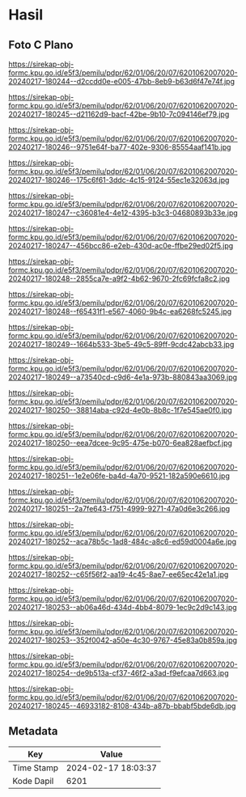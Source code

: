# Hasil

## Foto C Plano

https://sirekap-obj-formc.kpu.go.id/e5f3/pemilu/pdpr/62/01/06/20/07/6201062007020-20240217-180244--d2ccdd0e-e005-47bb-8eb9-b63d6f47e74f.jpg

https://sirekap-obj-formc.kpu.go.id/e5f3/pemilu/pdpr/62/01/06/20/07/6201062007020-20240217-180245--d21162d9-bacf-42be-9b10-7c094146ef79.jpg

https://sirekap-obj-formc.kpu.go.id/e5f3/pemilu/pdpr/62/01/06/20/07/6201062007020-20240217-180246--9751e64f-ba77-402e-9306-85554aaf141b.jpg

https://sirekap-obj-formc.kpu.go.id/e5f3/pemilu/pdpr/62/01/06/20/07/6201062007020-20240217-180246--175c6f61-3ddc-4c15-9124-55ec1e32063d.jpg

https://sirekap-obj-formc.kpu.go.id/e5f3/pemilu/pdpr/62/01/06/20/07/6201062007020-20240217-180247--c36081e4-4e12-4395-b3c3-04680893b33e.jpg

https://sirekap-obj-formc.kpu.go.id/e5f3/pemilu/pdpr/62/01/06/20/07/6201062007020-20240217-180247--456bcc86-e2eb-430d-ac0e-ffbe29ed02f5.jpg

https://sirekap-obj-formc.kpu.go.id/e5f3/pemilu/pdpr/62/01/06/20/07/6201062007020-20240217-180248--2855ca7e-a9f2-4b62-9670-2fc69fcfa8c2.jpg

https://sirekap-obj-formc.kpu.go.id/e5f3/pemilu/pdpr/62/01/06/20/07/6201062007020-20240217-180248--f65431f1-e567-4060-9b4c-ea6268fc5245.jpg

https://sirekap-obj-formc.kpu.go.id/e5f3/pemilu/pdpr/62/01/06/20/07/6201062007020-20240217-180249--1664b533-3be5-49c5-89ff-9cdc42abcb33.jpg

https://sirekap-obj-formc.kpu.go.id/e5f3/pemilu/pdpr/62/01/06/20/07/6201062007020-20240217-180249--a73540cd-c9d6-4e1a-973b-880843aa3069.jpg

https://sirekap-obj-formc.kpu.go.id/e5f3/pemilu/pdpr/62/01/06/20/07/6201062007020-20240217-180250--38814aba-c92d-4e0b-8b8c-1f7e545ae0f0.jpg

https://sirekap-obj-formc.kpu.go.id/e5f3/pemilu/pdpr/62/01/06/20/07/6201062007020-20240217-180250--eea7dcee-9c95-475e-b070-6ea828aefbcf.jpg

https://sirekap-obj-formc.kpu.go.id/e5f3/pemilu/pdpr/62/01/06/20/07/6201062007020-20240217-180251--1e2e06fe-ba4d-4a70-9521-182a590e6610.jpg

https://sirekap-obj-formc.kpu.go.id/e5f3/pemilu/pdpr/62/01/06/20/07/6201062007020-20240217-180251--2a7fe643-f751-4999-9271-47a0d6e3c266.jpg

https://sirekap-obj-formc.kpu.go.id/e5f3/pemilu/pdpr/62/01/06/20/07/6201062007020-20240217-180252--aca78b5c-1ad8-484c-a8c6-ed59d0004a6e.jpg

https://sirekap-obj-formc.kpu.go.id/e5f3/pemilu/pdpr/62/01/06/20/07/6201062007020-20240217-180252--c65f56f2-aa19-4c45-8ae7-ee65ec42e1a1.jpg

https://sirekap-obj-formc.kpu.go.id/e5f3/pemilu/pdpr/62/01/06/20/07/6201062007020-20240217-180253--ab06a46d-434d-4bb4-8079-1ec9c2d9c143.jpg

https://sirekap-obj-formc.kpu.go.id/e5f3/pemilu/pdpr/62/01/06/20/07/6201062007020-20240217-180253--352f0042-a50e-4c30-9767-45e83a0b859a.jpg

https://sirekap-obj-formc.kpu.go.id/e5f3/pemilu/pdpr/62/01/06/20/07/6201062007020-20240217-180254--de9b513a-cf37-46f2-a3ad-f9efcaa7d663.jpg

https://sirekap-obj-formc.kpu.go.id/e5f3/pemilu/pdpr/62/01/06/20/07/6201062007020-20240217-180245--46933182-8108-434b-a87b-bbabf5bde6db.jpg


## Metadata

| Key        | Value               |
| ---------- | ------------------- |
| Time Stamp | 2024-02-17 18:03:37 |
| Kode Dapil | 6201                |



